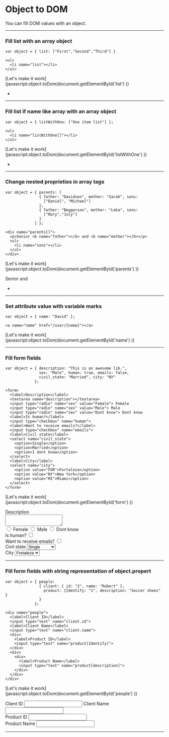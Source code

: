 # Object to DOM
You can fill DOM values with an object.

----------

### Fill list with an array object
    var object = { list: ["First","Second","Third"] }
<!-- -->
    <ul>
      <li name="list"></li>
    </ul>
[Let's make it work](javascript:object.toDom(document.getElementById('list'\) \))

<ul id="list">
  <li name="list"></li>
</ul>

----------

### Fill list if name like array with an array object
    var object = { listWithOne: ["One item list"] };
<!-- -->
    <ul>
      <li name="listWithOne[]"></li>
    </ul>
[Let's make it work](javascript:object.toDom(document.getElementById('listWithOne'\) \))

<ul id="listWithOne">
  <li name="listWithOne[]"></li>
</ul>

----------

### Change nested proprieties in array tags
    var object = { parents: [
                   { father: "Davidson", mother: "Sarah", sons: 
                     ["Daniel", "Michael"]
                   },
                   { father: "Beggerson", mother: "Leka", sons:
                     ["Mary","July"]
                   }
                 ] };
<!-- -->
    <div name="parents[]">
      <p>Senior <b name="father"></b> and <b name="mother"></b></p>
      <ul>
        <li name="sons"></li>
      </ul>
    </div>
[Let's make it work](javascript:object.toDom(document.getElementById('parents'\) \))

<div id="parents">
  <div name="parents[]">
    <p>Senior <b name="father"></b> and <b name="mother"></b></p>
    <ul>
      <li name="sons"></li>
    </ul>
  </div>
</div>

----------

### Set attribute value with variable marks
    var object = { name: "David" };
<!-- -->
    <a name="name" href="/user/{name}"></a>
[Let's make it work](javascript:object.toDom(document.getElementById('name'\) \))

<div id="name">
  <a name="name" href="/user/{name}"></a>
</div>

----------

### Fill form fields
    var object = { description: "This is an awesome lib.",
                   sex: "Male", human: true, emails: false,
                   civil_state: "Married", city: "NY"
                 };
<!-- -->
    <form>
      <label>Description</label>
      <textarea name="description"></textarea>
      <input type="radio" name="sex" value="Female"> Female
      <input type="radio" name="sex" value="Male"> Male
      <input type="radio" name="sex" value="Dont know"> Dont know
      <label>Is human?</label>
      <input type="checkbox" name="human">
      <label>Want to receive emails?</label>
      <input type="checkbox" name="emails">
      <label>Civil state</label>
      <select name="civil_state">
        <option>Single</option>
        <option>Married</option>
        <option>I dont know</option>
      </select>
      <label>City</label>
      <select name="city">
        <option value="FOR">Fortaleza</option>
        <option value="NY">New York</option>
        <option value="MI">Miami</option>
      </select>
    </form>
[Let's make it work](javascript:object.toDom(document.getElementById('form'\) \))

<form id="form">
  <label>Description</label><br>
  <textarea name="description"></textarea><br>
  <input type="radio" name="sex" value="Female"> Female
  <input type="radio" name="sex" value="Male"> Male
  <input type="radio" name="sex" value="Dont know"> Dont know<br>
  <label>Is human?</label>
  <input type="checkbox" name="human"><br>
  <label>Want to receive emails?</label>
  <input type="checkbox" name="emails"><br>
  <label>Civil state</label>
  <select name="civil_state">
    <option>Single</option>
    <option>Married</option>
    <option>I dont know</option>
  </select><br>
  <label>City</label>
  <select name="city">
    <option value="FOR">Fortaleza</option>
    <option value="NY">New York</option>
    <option value="MI">Miami</option>
  </select>
</form>

----------

### Fill form fields with string representation of object.propert
    var object = { people: 
                   { client: { id: "2", name: "Robert" },
                     product: {Identify: "1", description: "Soccer shoes" }
                   }
                 };
<!-- -->
    <div name="people">
      <label>Client ID</label>
      <input type="text" name="client.id">
      <label>Client Name</label>
      <input type="text" name="client.name">
      <div>
        <label>Product ID</label>
        <input type="text" name="product[Identify]">
      </div>
      <div>
        <div>
          <label>Product Name</label>
          <input type="text" name="product[description]">
        </div>
      </div>
    </div>
[Let's make it work](javascript:object.toDom(document.getElementById('people'\) \))

<div id="people">
  <div name="people">
    <label>Client ID</label>
    <input type="text" name="client.id">
    <label>Client Name</label>
    <input type="text" name="client.name">
    <div>
      <label>Product ID</label>
      <input type="text" name="product[Identify]">
    </div>
    <div>
      <div>
        <label>Product Name</label>
        <input type="text" name="product[description]">
      </div>
    </div>
  </div>
</div>

----------
